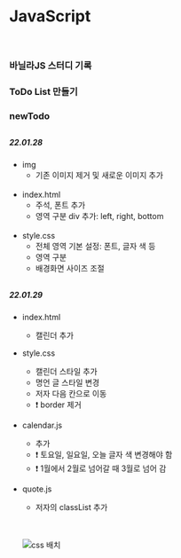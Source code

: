 # JavaScript
</br>
<h3><b>바닐라JS 스터디 기록</b></h3>
<h3><b>ToDo List 만들기</b></h3>

<h3>newTodo</h3>

<h2></h2>

<h5>22.01.28</h5>

* img
  * 기존 이미지 제거 및 새로운 이미지 추가
  <br>
* index.html
  * 주석, 폰트 추가
  * 영역 구분 div 추가: left, right, bottom
  <br>
* style.css
  * 전체 영역 기본 설정: 폰트, 글자 색 등
  * 영역 구분
  * 배경화면 사이즈 조절


<h2></h2>
<h5>22.01.29</h5>

* index.html
  * 캘린더 추가
* style.css
  * 캘린더 스타일 추가
  * 명언 글 스타일 변경
  * 저자 다음 칸으로 이동
  * ❗ border 제거
* calendar.js
  * 추가
  * ❗ 토요일, 일요일, 오늘 글자 색 변경해야 함
  * ❗ 1월에서 2월로 넘어갈 때 3월로 넘어 감
* quote.js
  * 저자의 classList 추가

  
  <br>  <br>
![css 배치](https://user-images.githubusercontent.com/53827482/151548102-7ddbc01e-d2fa-4972-a7b4-4aa1770ff16c.png)

